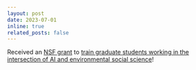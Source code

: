 ```yaml
---
layout: post
date: 2023-07-01
inline: true
related_posts: false
---
```


Received an [NSF grant](https://www.nsf.gov/awardsearch/showAward?AWD_ID=2244165) to [train graduate students working in the intersection of AI and environmental social science](https://ai-access.wustl.edu)! 